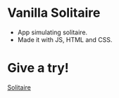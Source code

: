 # Vanilla Solitaire
- App simulating solitaire.
- Made it with JS, HTML and CSS.

# Give a try!
[Solitaire](https://byrongbp.github.io/vanilla-solitaire-app/)
